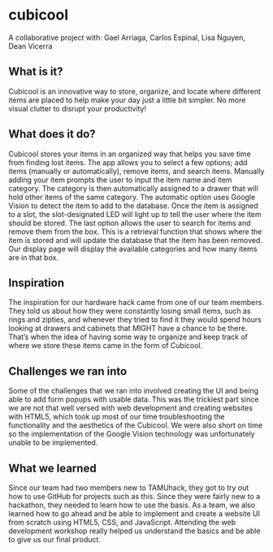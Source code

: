 # cubicool
A collaborative project with: Gael Arriaga, Carlos Espinal, Lisa Nguyen, Dean Vicerra

## What is it?
Cubicool is an innovative way to store, organize, and locate where different items are placed to help make your day just a little bit simpler. No more visual clutter to disrupt your productivity!

## What does it do?
Cubicool stores your items in an organized way that helps you save time from finding lost items. The app allows you to select a few options; add items (manually or automatically), remove items, and search items. Manually adding your item prompts the user to input the item name and item category. The category is then automatically assigned to a drawer that will hold other items of the same category. The automatic option uses Google Vision to detect the item to add to the database. Once the item is assigned to a slot, the slot-designated LED will light up to tell the user where the item should be stored. The last option allows the user to search for items and remove them from the box. This is a retrieval function that shows where the item is stored and will update the database that the item has been removed. Our display page will display the available categories and how many items are in that box.

## Inspiration
The inspiration for our hardware hack came from one of our team members. They told us about how they were constantly losing small items, such as rings and zipties, and whenever they tried to find it they would spend hours looking at drawers and cabinets that MIGHT have a chance to be there. That’s when the idea of having some way to organize and keep track of where we store these items came in the form of Cubicool.

## Challenges we ran into 
Some of the challenges that we ran into involved creating the UI and being able to add form popups with usable data. This was the trickiest part since we are not that well versed with web development and creating websites with HTML5, which took up most of our time troubleshooting the functionality and the aesthetics of the Cubicool. We were also short on time so the implementation of the Google Vision technology was unfortunately unable to be implemented. 

## What we learned

Since our team had two members new to TAMUhack, they got to try out how to use GitHub for projects such as this. Since they were fairly new to a hackathon, they needed to learn how to use the basis. As a team, we also learned how to go ahead and be able to implement and create a website UI from scratch using HTML5, CSS, and JavaScript. Attending the web development workshop really helped us understand the basics and be able to give us our final product.

